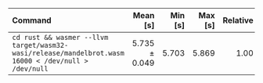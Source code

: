 | Command | Mean [s] | Min [s] | Max [s] | Relative |
|:---|---:|---:|---:|---:|
| `cd rust && wasmer --llvm target/wasm32-wasi/release/mandelbrot.wasm 16000 < /dev/null > /dev/null` | 5.735 ± 0.049 | 5.703 | 5.869 | 1.00 |
